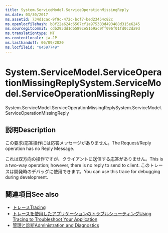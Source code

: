 ```yaml
---
title: System.ServiceModel.ServiceOperationMissingReply
ms.date: 03/30/2017
ms.assetid: 734d1cac-9f9c-472c-bcf7-bed23454c82c
ms.openlocfilehash: b8f22a624c6567cf1a975383d493488d315e6245
ms.sourcegitcommit: cdb295dd1db589ce5169ac9ff096f01fd0c2da9d
ms.translationtype: MT
ms.contentlocale: ja-JP
ms.lasthandoff: 06/09/2020
ms.locfileid: "84597749"
---
```

# <a name="systemservicemodelserviceoperationmissingreply"></a><span data-ttu-id="d41d0-102">System.ServiceModel.ServiceOperationMissingReply</span><span class="sxs-lookup"><span data-stu-id="d41d0-102">System.ServiceModel.ServiceOperationMissingReply</span></span>
<span data-ttu-id="d41d0-103">System.ServiceModel.ServiceOperationMissingReply</span><span class="sxs-lookup"><span data-stu-id="d41d0-103">System.ServiceModel.ServiceOperationMissingReply</span></span>  
  
## <a name="description"></a><span data-ttu-id="d41d0-104">説明</span><span class="sxs-lookup"><span data-stu-id="d41d0-104">Description</span></span>  
 <span data-ttu-id="d41d0-105">この要求/応答操作には応答メッセージがありません。</span><span class="sxs-lookup"><span data-stu-id="d41d0-105">The Request/Reply operation has no Reply Message.</span></span>  
  
 <span data-ttu-id="d41d0-106">これは双方向の操作ですが、クライアントに送信する応答がありません。</span><span class="sxs-lookup"><span data-stu-id="d41d0-106">This is a two-way operation; however, there is no reply to send to client.</span></span> <span data-ttu-id="d41d0-107">このトレースは開発時のデバッグに使用できます。</span><span class="sxs-lookup"><span data-stu-id="d41d0-107">You can use this trace for debugging during development.</span></span>  
  
## <a name="see-also"></a><span data-ttu-id="d41d0-108">関連項目</span><span class="sxs-lookup"><span data-stu-id="d41d0-108">See also</span></span>

- [<span data-ttu-id="d41d0-109">トレース</span><span class="sxs-lookup"><span data-stu-id="d41d0-109">Tracing</span></span>](index.md)
- [<span data-ttu-id="d41d0-110">トレースを使用したアプリケーションのトラブルシューティング</span><span class="sxs-lookup"><span data-stu-id="d41d0-110">Using Tracing to Troubleshoot Your Application</span></span>](using-tracing-to-troubleshoot-your-application.md)
- [<span data-ttu-id="d41d0-111">管理と診断</span><span class="sxs-lookup"><span data-stu-id="d41d0-111">Administration and Diagnostics</span></span>](../index.md)
